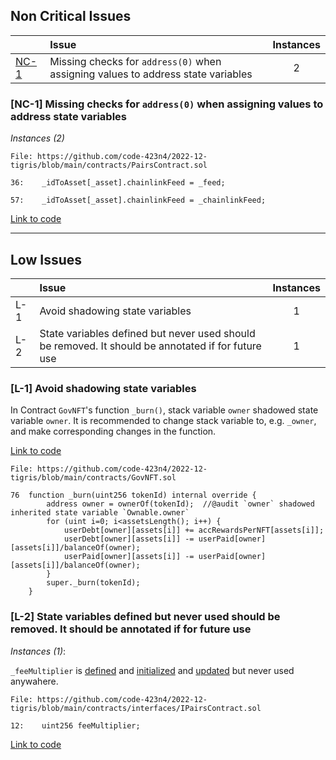 ## Non Critical Issues

|               | Issue                                                                            | Instances |
| ------------- |:-------------------------------------------------------------------------------- |:---------:|
| [NC-1](#NC-1) | Missing checks for `address(0)` when assigning values to address state variables | 2          |


### [NC-1] Missing checks for `address(0)` when assigning values to address state variables

*Instances (2)*

```solidity
File: https://github.com/code-423n4/2022-12-tigris/blob/main/contracts/PairsContract.sol

36:    _idToAsset[_asset].chainlinkFeed = _feed;

57:    _idToAsset[_asset].chainlinkFeed = _chainlinkFeed;
```
[Link to code](https://github.com/code-423n4/2022-12-tigris/blob/main/contracts/PairsContract.sol)


---

## Low Issues

|       | Issue                                                                          | Instances |
| ----- |:------------------------------------------------------------------------------ |:---------:|
| L-1 | Avoid shadowing state variables                                                |     1     |
| L-2 | State variables defined but never used should be removed. It should be annotated if for future use |     1     |

### [L-1] Avoid shadowing state variables

In Contract `GovNFT`'s function `_burn()`, stack variable `owner` shadowed state variable `owner`. It is recommended to change stack variable to, e.g. `_owner`, and make corresponding changes in the function.

[Link to code](https://github.com/code-423n4/2022-12-tigris/blob/main/contracts/GovNFT.sol#L76-L84)
```solidity
File: https://github.com/code-423n4/2022-12-tigris/blob/main/contracts/GovNFT.sol

76  function _burn(uint256 tokenId) internal override {
        address owner = ownerOf(tokenId);  //@audit `owner` shadowed inherited state variable `Ownable.owner`
        for (uint i=0; i<assetsLength(); i++) {
            userDebt[owner][assets[i]] += accRewardsPerNFT[assets[i]];
            userDebt[owner][assets[i]] -= userPaid[owner][assets[i]]/balanceOf(owner);
            userPaid[owner][assets[i]] -= userPaid[owner][assets[i]]/balanceOf(owner);            
        }
        super._burn(tokenId);
    }

```

### [L-2] State variables defined but never used should be removed. It should be annotated if for future use

*Instances (1)*:

`_feeMultiplier` is [defined](https://github.com/code-423n4/2022-12-tigris/blob/main/contracts/interfaces/IPairsContract.sol#L12) and [initialized](https://github.com/code-423n4/2022-12-tigris/blob/main/contracts/PairsContract.sol#L61) and [updated](https://github.com/code-423n4/2022-12-tigris/blob/main/contracts/PairsContract.sol#L107) but never used anywahere.
```solidity
File: https://github.com/code-423n4/2022-12-tigris/blob/main/contracts/interfaces/IPairsContract.sol

12:    uint256 feeMultiplier;
```
[Link to code](https://github.com/code-423n4/2022-12-tigris/blob/main/contracts/interfaces/IPairsContract.sol#L11)
